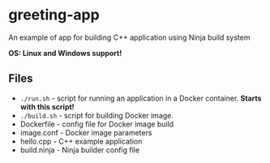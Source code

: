 # greeting-app
An example of app for building C++ application using Ninja build system

<b>OS: Linux and Windows support!</b>

## Files
  * `./run.sh` - script for running an application in a Docker container. <b>Starts with this script!</b>
  * `./build.sh` - script for building Docker image. 
  * Dockerfile - config file for Docker image build
  * image.conf - Docker image parameters
  * hello.cpp - C++ example application
  * build.ninja - Ninja builder config file